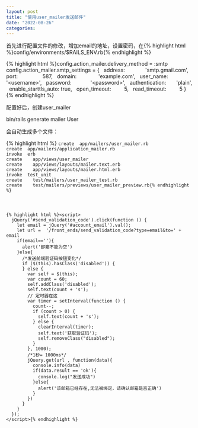 ```yaml
---
layout: post
title: "使用user_mailer发送邮件"
date: "2022-08-26"
categories: 
---
```

<p>首先进行配置文件的修改，增加email的地址，设置密码，在{% highlight html %}config/environments/$RAILS_ENV.rb{% endhighlight %}</p>
{% highlight html %}config.action_mailer.delivery_method = :smtp
config.action_mailer.smtp_settings = {
&nbsp; address:&nbsp;&nbsp;&nbsp;&nbsp;&nbsp;&nbsp;&nbsp;&nbsp;&nbsp;&nbsp;&nbsp;&nbsp;&nbsp; &#39;smtp.gmail.com&#39;,
&nbsp; port:&nbsp;&nbsp;&nbsp;&nbsp;&nbsp;&nbsp;&nbsp;&nbsp;&nbsp;&nbsp;&nbsp;&nbsp;&nbsp;&nbsp;&nbsp;&nbsp; 587,
&nbsp; domain:&nbsp;&nbsp;&nbsp;&nbsp;&nbsp;&nbsp;&nbsp;&nbsp;&nbsp;&nbsp;&nbsp;&nbsp;&nbsp;&nbsp; &#39;example.com&#39;,
&nbsp; user_name:&nbsp;&nbsp;&nbsp;&nbsp;&nbsp;&nbsp;&nbsp;&nbsp;&nbsp;&nbsp;&nbsp; &#39;&lt;username&gt;&#39;,
&nbsp; password:&nbsp;&nbsp;&nbsp;&nbsp;&nbsp;&nbsp;&nbsp;&nbsp;&nbsp;&nbsp;&nbsp;&nbsp; &#39;&lt;password&gt;&#39;,
&nbsp; authentication:&nbsp;&nbsp;&nbsp;&nbsp;&nbsp;&nbsp; &#39;plain&#39;,
&nbsp; enable_starttls_auto: true,
&nbsp; open_timeout:&nbsp;&nbsp;&nbsp;&nbsp;&nbsp;&nbsp;&nbsp;&nbsp; 5,
&nbsp; read_timeout:&nbsp;&nbsp;&nbsp;&nbsp;&nbsp;&nbsp;&nbsp;&nbsp; 5 }{% endhighlight %}
<p>配置好后，创建user_mailer</p>
<p>bin/rails generate mailer User</p>
<p>会自动生成多个文件：</p>
{% highlight html %}
<code class="highlight console"><span class="go">create  app/mailers/user_mailer.rb
create  app/mailers/application_mailer.rb
invoke  erb
create    app/views/user_mailer
create    app/views/layouts/mailer.text.erb
create    app/views/layouts/mailer.html.erb
invoke  test_unit
create    test/mailers/user_mailer_test.rb
create    test/mailers/previews/user_mailer_preview.rb</span>{% endhighlight %}
<p>&nbsp;</p>
{% highlight html %}&lt;script&gt;
&nbsp; jQuery(&#39;#send_validation_code&#39;).click(function () {
&nbsp;&nbsp;&nbsp; let email = jQuery(&#39;#account_email&#39;).val();
&nbsp;&nbsp;&nbsp; let url =&nbsp; &#39;/front_ends/send_validation_code?type=email&amp;to=&#39; + email
&nbsp;&nbsp;&nbsp; if(email==&#39;&#39;){
&nbsp;&nbsp;&nbsp;&nbsp;&nbsp; alert(&#39;邮箱不能为空&#39;)
&nbsp;&nbsp;&nbsp; }else{
&nbsp;&nbsp;&nbsp;&nbsp;&nbsp; /*发送前端验证码按钮变化*/
&nbsp;&nbsp;&nbsp;&nbsp;&nbsp; if ($(this).hasClass(&#39;disabled&#39;)) {
&nbsp;&nbsp;&nbsp;&nbsp;&nbsp; } else {
&nbsp;&nbsp;&nbsp;&nbsp;&nbsp;&nbsp;&nbsp; var self = $(this);
&nbsp;&nbsp;&nbsp;&nbsp;&nbsp;&nbsp;&nbsp; var count = 60;
&nbsp;&nbsp;&nbsp;&nbsp;&nbsp;&nbsp;&nbsp; self.addClass(&#39;disabled&#39;);
&nbsp;&nbsp;&nbsp;&nbsp;&nbsp;&nbsp;&nbsp; self.text(count + &#39;s&#39;);
&nbsp;&nbsp;&nbsp;&nbsp;&nbsp;&nbsp;&nbsp; // 定时器在这
&nbsp;&nbsp;&nbsp;&nbsp;&nbsp;&nbsp;&nbsp; var timer = setInterval(function () {
&nbsp;&nbsp;&nbsp;&nbsp;&nbsp;&nbsp;&nbsp;&nbsp;&nbsp; count--;
&nbsp;&nbsp;&nbsp;&nbsp;&nbsp;&nbsp;&nbsp;&nbsp;&nbsp; if (count &gt; 0) {
&nbsp;&nbsp;&nbsp;&nbsp;&nbsp;&nbsp;&nbsp;&nbsp;&nbsp;&nbsp;&nbsp; self.text(count + &#39;s&#39;);
&nbsp;&nbsp;&nbsp;&nbsp;&nbsp;&nbsp;&nbsp;&nbsp;&nbsp; } else {
&nbsp;&nbsp;&nbsp;&nbsp;&nbsp;&nbsp;&nbsp;&nbsp;&nbsp;&nbsp;&nbsp; clearInterval(timer);
&nbsp;&nbsp;&nbsp;&nbsp;&nbsp;&nbsp;&nbsp;&nbsp;&nbsp;&nbsp;&nbsp; self.text(&#39;获取验证码&#39;);
&nbsp;&nbsp;&nbsp;&nbsp;&nbsp;&nbsp;&nbsp;&nbsp;&nbsp;&nbsp;&nbsp; self.removeClass(&quot;disabled&quot;);
&nbsp;&nbsp;&nbsp;&nbsp;&nbsp;&nbsp;&nbsp;&nbsp;&nbsp; }
&nbsp;&nbsp;&nbsp;&nbsp;&nbsp;&nbsp;&nbsp; }, 1000);
&nbsp;&nbsp;&nbsp;&nbsp;&nbsp;&nbsp;&nbsp; /*1秒= 1000ms*/
&nbsp;&nbsp;&nbsp;&nbsp;&nbsp;&nbsp;&nbsp; jQuery.get(url , function(data){
&nbsp;&nbsp;&nbsp;&nbsp;&nbsp;&nbsp;&nbsp;&nbsp;&nbsp; console.info(data)
&nbsp;&nbsp;&nbsp;&nbsp;&nbsp;&nbsp;&nbsp;&nbsp;&nbsp; if(data.result == &#39;ok&#39;){
&nbsp;&nbsp;&nbsp;&nbsp;&nbsp;&nbsp;&nbsp;&nbsp;&nbsp;&nbsp;&nbsp; console.log(&quot;发送成功&quot;)
&nbsp;&nbsp;&nbsp;&nbsp;&nbsp;&nbsp;&nbsp;&nbsp;&nbsp; }else{
&nbsp;&nbsp;&nbsp;&nbsp;&nbsp;&nbsp;&nbsp;&nbsp;&nbsp;&nbsp;&nbsp; alert(&#39;该邮箱已经存在,无法被绑定，请确认邮箱是否正确&#39;)
&nbsp;&nbsp;&nbsp;&nbsp;&nbsp;&nbsp;&nbsp;&nbsp;&nbsp; }
&nbsp;&nbsp;&nbsp;&nbsp;&nbsp;&nbsp;&nbsp; })
&nbsp;&nbsp;&nbsp;&nbsp;&nbsp; }
&nbsp;&nbsp;&nbsp; }
&nbsp; });
&lt;/script&gt;{% endhighlight %}
<p>&nbsp;</p>
